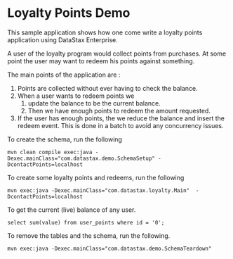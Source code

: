 Loyalty Points Demo
========================

This sample application shows how one come write a loyalty points application using DataStax Enterprise.

A user of the loyalty program would collect points from purchases. At some point the user may want to redeem his points against something.

The main points of the application are :

1. Points are collected without ever having to check the balance.
2. When a user wants to redeem points we 
	1. update the balance to be the current balance. 
	2. Then we have enough points to redeem the amount requested.
3. If the user has enough points, the we reduce the balance and insert the redeem event. This is done in a batch to avoid any concurrency issues.

To create the schema, run the following

	mvn clean compile exec:java -Dexec.mainClass="com.datastax.demo.SchemaSetup" -DcontactPoints=localhost
	
To create some loyalty points and redeems, run the following 
	
	mvn exec:java -Dexec.mainClass="com.datastax.loyalty.Main"  -DcontactPoints=localhost

To get the current (live) balance of any user.  
```
select sum(value) from user_points where id = '0';
```


To remove the tables and the schema, run the following.

    mvn exec:java -Dexec.mainClass="com.datastax.demo.SchemaTeardown"
    
    
